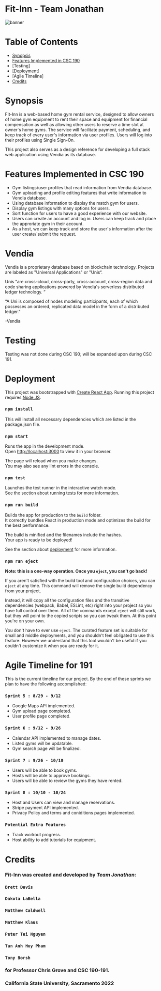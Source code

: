 # Fit-Inn - Team Jonathan

![banner](https://raw.githubusercontent.com/dlabella780/fit-inn/main/public/fitinn_vendia.png)

# Table of Contents
- [Synopsis](#synopsis)
- [Features Implemented in CSC 190](#Features-Implemented-in-CSC-190)
- [Testing]
- [Deployment]
- [Agile Timeline]
- [Credits](#credits)

# Synopsis

Fit-Inn is a web-based home gym rental service, designed to allow owners of home gym equipment to rent their space and equipment for financial compensation as well as allowing other users to reserve a time slot at owner's home gyms. The service will facilitate payment, scheduling, and keep track of every user's information via user profiles. Users will log into their profiles using Single Sign-On.

This project also serves as a design reference for developing a full stack web application using Vendia as its database.

# Features Implemented in CSC 190

- Gym listings/user profiles that read information from Vendia database.
- Gym uploading and profile editing features that write information to Vendia database.
- Using database information to display the match gym for users.
- Display gym listings with many options for users.
- Sort function for users to have a good experience with our website. 
- Users can create an account and log in. Users can keep track and place the approriate gym in their account.
- As a host, we can keep track and store the user's information after the user create/ submit the request.

# Vendia

Vendia is a proprietary database based on blockchain technology. Projects are labeled as "Universal Applications" or "Unis“. 

Unis "are cross-cloud, cross-party, cross-account, cross-region data and code sharing applications powered by Vendia's serverless distributed ledger technology. ”

“A Uni is composed of nodes modeling participants, each of which possesses an ordered, replicated data model in the form of a distributed ledger." 

-Vendia


# Testing

Testing was not done during CSC 190; will be expanded upon during CSC 191.

# Deployment

This project was bootstrapped with [Create React App](https://github.com/facebook/create-react-app). Running this project requires [Node JS](https://nodejs.org/en/).

### `npm install`

This will install all necessary dependencies which are listed in the package.json file.

### `npm start`

Runs the app in the development mode.\
Open [http://localhost:3000](http://localhost:3000) to view it in your browser.

The page will reload when you make changes.\
You may also see any lint errors in the console.

### `npm test`

Launches the test runner in the interactive watch mode.\
See the section about [running tests](https://facebook.github.io/create-react-app/docs/running-tests) for more information.

### `npm run build`

Builds the app for production to the `build` folder.\
It correctly bundles React in production mode and optimizes the build for the best performance.

The build is minified and the filenames include the hashes.\
Your app is ready to be deployed!

See the section about [deployment](https://facebook.github.io/create-react-app/docs/deployment) for more information.

### `npm run eject`

**Note: this is a one-way operation. Once you `eject`, you can't go back!**

If you aren't satisfied with the build tool and configuration choices, you can `eject` at any time. This command will remove the single build dependency from your project.

Instead, it will copy all the configuration files and the transitive dependencies (webpack, Babel, ESLint, etc) right into your project so you have full control over them. All of the commands except `eject` will still work, but they will point to the copied scripts so you can tweak them. At this point you're on your own.

You don't have to ever use `eject`. The curated feature set is suitable for small and middle deployments, and you shouldn't feel obligated to use this feature. However we understand that this tool wouldn't be useful if you couldn't customize it when you are ready for it.

# Agile Timeline for 191
 
This is the current timeline for our project. By the end of these sprints we plan to have the following accomplished:

### `Sprint 5 : 8/29 - 9/12`

- Google Maps API implemented.
- Gym upload page completed.
- User profile page completed.

### `Sprint 6 : 9/12 - 9/26`

- Calendar API implemented to manage dates.
- Listed gyms will be updatable.
- Gym search page will be finalized.

### `Sprint 7 : 9/26 - 10/10`

- Users will be able to book gyms.
- Hosts will be able to approve bookings.
- Users will be able to review the gyms they have rented.

### `Sprint 8 : 10/10 - 10/24`

- Host and Users can view and manage reservations.
- Stripe payment API implemented.
- Privacy Policy and terms and coniditions pages implemented.

### `Potential Extra Features`

- Track workout progress.
- Host ability to add tutorials for equipment.

# Credits

### Fit-Inn was created and developed by *Team Jonathan*:

### `Brett Davis`
### `Dakota LaBella`
### `Matthew Caldwell`
### `Matthew Klaus`
### `Peter Tai Nguyen`
### `Tan Anh Huy Pham`
### `Tony Borsh`

### for Professor Chris Grove and CSC 190-191.
### California State University, Sacramento 2022







